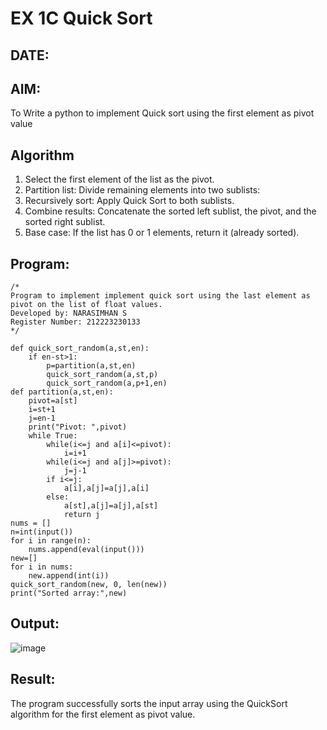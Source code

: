 # EX 1C Quick Sort
## DATE:
## AIM:
To Write a python to implement Quick sort using the first element as pivot value

## Algorithm
1. Select the first element of the list as the pivot.
2. Partition list: Divide remaining elements into two sublists:
3. Recursively sort: Apply Quick Sort to both sublists.
4. Combine results: Concatenate the sorted left sublist, the pivot, and the sorted right sublist.
5. Base case: If the list has 0 or 1 elements, return it (already sorted).  

## Program:
```
/*
Program to implement implement quick sort using the last element as pivot on the list of float values.
Developed by: NARASIMHAN S
Register Number: 212223230133
*/

def quick_sort_random(a,st,en):
    if en-st>1:
        p=partition(a,st,en)
        quick_sort_random(a,st,p)
        quick_sort_random(a,p+1,en)
def partition(a,st,en):
    pivot=a[st]
    i=st+1
    j=en-1
    print("Pivot: ",pivot)
    while True:
        while(i<=j and a[i]<=pivot):
            i=i+1
        while(i<=j and a[j]>=pivot):
            j=j-1
        if i<=j:
            a[i],a[j]=a[j],a[i]
        else:
            a[st],a[j]=a[j],a[st]
            return j
nums = []
n=int(input())
for i in range(n):
    nums.append(eval(input()))
new=[]
for i in nums:
    new.append(int(i))
quick_sort_random(new, 0, len(new))
print("Sorted array:",new)

```

## Output:

![image](https://github.com/user-attachments/assets/0bf205a1-e624-42e2-97bf-dbf71ddd3aae)

## Result:
The program successfully sorts the input array using the QuickSort algorithm for the first element as pivot value.
